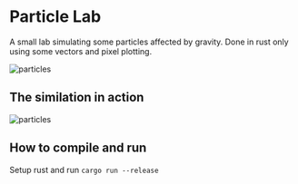# Particle Lab

A small lab simulating some particles affected by gravity. Done in rust only using some vectors and pixel plotting.

![particles](https://github.com/user-attachments/assets/af7a6e3b-268f-4a55-ac44-dfda7ed51864)

## The similation in action
![particles](https://github.com/user-attachments/assets/d0bd717d-e2ff-4361-a4fe-a732586f0d24)

## How to compile and run
Setup rust and run `cargo run --release`
